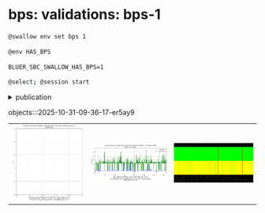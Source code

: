# bps: validations: bps-1

```bash
@swallow env set bps 1
```

```bash
@env HAS_BPS
```

```text
BLUER_SBC_SWALLOW_HAS_BPS=1
```

```bash
@select; @session start
```



<details>
<summary>publication</summary>


```bash
@select 2025-10-31-09-36-17-er5ay9

@assets publish \
    download,extensions=png,push .
    
@upload public,zip .
```

</details>


objects:::2025-10-31-09-36-17-er5ay9

| | | |
|-|-|-|
| ![image](https://github.com/kamangir/assets/blob/main/2025-10-31-09-36-17-er5ay9/bps.png?raw=true) | ![image](https://github.com/kamangir/assets/blob/main/2025-10-31-09-36-17-er5ay9/ultrasonic-sensor-pulse-ms.png?raw=true) | ![image](https://github.com/kamangir/assets/blob/main/2025-10-31-09-36-17-er5ay9/ultrasonic-sensor-state.png?raw=true) |
